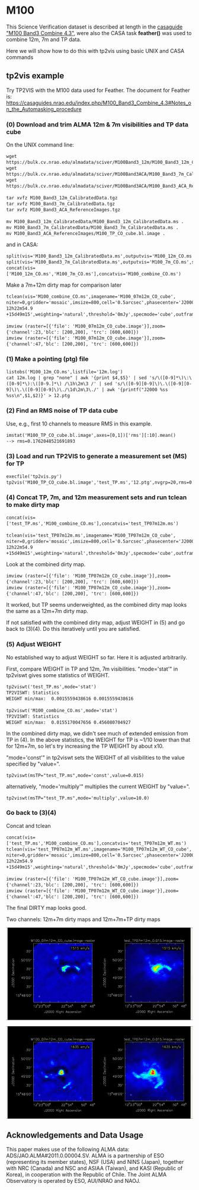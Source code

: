 # M100

This Science Verification dataset is described at length in the
[casaguide "M100 Band3 Combine 4.3"](https://casaguides.nrao.edu/index.php/M100_Band3_Combine_4.3), were also
the CASA task **feather()** was used to combine 12m, 7m and TP data.

Here we will show how to do this with tp2vis using basic UNIX and CASA commands

## tp2vis example

Try TP2VIS with the M100 data used for Feather. The document for Feather is:
https://casaguides.nrao.edu/index.php/M100_Band3_Combine_4.3#Notes_on_the_Automasking_procedure


### (0) Download and trim ALMA 12m & 7m visibilities and TP data cube

On the UNIX command line:

    wget https://bulk.cv.nrao.edu/almadata/sciver/M100Band3_12m/M100_Band3_12m_CalibratedData.tgz
    wget https://bulk.cv.nrao.edu/almadata/sciver/M100Band3ACA/M100_Band3_7m_CalibratedData.tgz
    wget https://bulk.cv.nrao.edu/almadata/sciver/M100Band3ACA/M100_Band3_ACA_ReferenceImages.tgz

    tar xvfz M100_Band3_12m_CalibratedData.tgz
    tar xvfz M100_Band3_7m_CalibratedData.tgz
    tar xvfz M100_Band3_ACA_ReferenceImages.tgz

    mv M100_Band3_12m_CalibratedData/M100_Band3_12m_CalibratedData.ms .
    mv M100_Band3_7m_CalibratedData/M100_Band3_7m_CalibratedData.ms .
    mv M100_Band3_ACA_ReferenceImages/M100_TP_CO_cube.bl.image .

and in CASA:

    split(vis='M100_Band3_12m_CalibratedData.ms',outputvis='M100_12m_CO.ms',spw='0',field='M100',datacolumn='data',keepflags=False)
    split(vis='M100_Band3_7m_CalibratedData.ms',outputvis='M100_7m_CO.ms',spw='3,5',field='M100',datacolumn='data',keepflags=False)
    concat(vis=['M100_12m_CO.ms','M100_7m_CO.ms'],concatvis='M100_combine_CO.ms')


Make a 7m+12m dirty map for comparison later

    tclean(vis='M100_combine_CO.ms',imagename='M100_07m12m_CO_cube', niter=0,gridder='mosaic',imsize=800,cell='0.5arcsec',phasecenter='J2000 12h22m54.9 +15d49m15',weighting='natural',threshold='0mJy',specmode='cube',outframe='LSRK',restfreq='115.271201800GHz',nchan=70,start='1400km/s',width='5km/s')

    imview (raster=[{'file': 'M100_07m12m_CO_cube.image'}],zoom={'channel':23,'blc': [200,200], 'trc': [600,600]})
    imview (raster=[{'file': 'M100_07m12m_CO_cube.image'}],zoom={'channel':47,'blc': [200,200], 'trc': [600,600]})

### (1) Make a pointing (ptg) file

    listobs('M100_12m_CO.ms',listfile='12m.log')
    cat 12m.log | grep "none" | awk '{print $4,$5}' | sed 's/\([0-9]*\)\:\([0-9]*\):\([0-9.]*\) /\1h\2m\3 /' | sed 's/\([0-9][0-9]\)\.\([0-9][0-9]\)\.\([0-9][0-9]\)\./\1d\2m\3\./' | awk '{printf("J2000 %ss %ss\n",$1,$2)}' > 12.ptg

### (2) Find an RMS noise of TP data cube

Use, e.g., first 10 channels to measure RMS in this example.

    imstat('M100_TP_CO_cube.bl.image',axes=[0,1])['rms'][:10].mean()
    --> rms=0.1762048521691893

### (3) Load and run TP2VIS to generate a measurement set (MS) for TP

    execfile('tp2vis.py')
    tp2vis('M100_TP_CO_cube.bl.image','test_TP.ms','12.ptg',nvgrp=20,rms=0.1762048521691893)

### (4) Concat TP, 7m, and 12m measurement sets and run tclean to make dirty map

    concat(vis=['test_TP.ms','M100_combine_CO.ms'],concatvis='test_TP07m12m.ms')

    tclean(vis='test_TP07m12m.ms',imagename='M100_TP07m12m_CO_cube', niter=0,gridder='mosaic',imsize=800,cell='0.5arcsec',phasecenter='J2000 12h22m54.9 +15d49m15',weighting='natural',threshold='0mJy',specmode='cube',outframe='LSRK',restfreq='115.271201800GHz',nchan=70,start='1400km/s',width='5km/s')

Look at the combined dirty map.

    imview (raster=[{'file': 'M100_TP07m12m_CO_cube.image'}],zoom={'channel':23,'blc': [200,200], 'trc': [600,600]})
    imview (raster=[{'file': 'M100_TP07m12m_CO_cube.image'}],zoom={'channel':47,'blc': [200,200], 'trc': [600,600]})

It worked, but TP seems underweighted, as the combined dirty map looks the same as a 12m+7m dirty map.

If not satisfied with the combined dirty map, adjust WEIGHT in (5) and go back to (3)(4). Do this iteratively until you are satisfied.


### (5) Adjust WEIGHT

No established way to adjust WEIGHT so far. Here it is adjusted arbitrarily.

First, compare WEIGHT in TP and 12m, 7m visibilities. "mode='stat'" in tp2viswt gives some statistics of WEIGHT.

    tp2viswt('test_TP.ms',mode='stat')
    TP2VISWT: Statistics
    WEIGHT min/max:  0.0015559438616 0.0015559438616

    tp2viswt('M100_combine_CO.ms',mode='stat')
    TP2VISWT: Statistics
    WEIGHT min/max:  0.0155170047656 0.456080704927

In the combined dirty map, we didn't see much of extended emission from TP in (4). In the above statistics, the WEIGHT for TP is ~1/10 lower than that for 12m+7m, so let's try increasing the TP WEIGHT by about x10.

"mode='const'" in tp2viswt sets the WEIGHT of all visibilities to the value specified by "value=".

    tp2viswt(msTP="test_TP.ms",mode='const',value=0.015)

alternatively, "mode='multiply'" multiplies the current WEIGHT by "value=".

    tp2viswt(msTP="test_TP.ms",mode='multiply',value=10.0)


### Go back to (3)(4)

Concat and tclean

    concat(vis=['test_TP.ms','M100_combine_CO.ms'],concatvis='test_TP07m12m_WT.ms')
    tclean(vis='test_TP07m12m_WT.ms',imagename='M100_TP07m12m_WT_CO_cube', niter=0,gridder='mosaic',imsize=800,cell='0.5arcsec',phasecenter='J2000 12h22m54.9 +15d49m15',weighting='natural',threshold='0mJy',specmode='cube',outframe='LSRK',restfreq='115.271201800GHz',nchan=70,start='1400km/s',width='5km/s')

    imview (raster=[{'file': 'M100_TP07m12m_WT_CO_cube.image'}],zoom={'channel':23,'blc': [200,200], 'trc': [600,600]})
    imview (raster=[{'file': 'M100_TP07m12m_WT_CO_cube.image'}],zoom={'channel':47,'blc': [200,200], 'trc': [600,600]})

The final DIRTY map looks good.


Two channels: 12m+7m dirty maps and 12m+7m+TP dirty maps

![plot1](figures/M100.v1515.gif)

![plot1](figures/M100.v1635.gif)




## Acknowledgements and Data Usage

This paper makes use of the following ALMA data: ADS/JAO.ALMA#2011.0.00004.SV.
ALMA is a partnership of ESO (representing its member states), NSF (USA)
and NINS (Japan), together with NRC (Canada) and NSC and ASIAA (Taiwan),
and KASI (Republic of Korea), in cooperation with the Republic of Chile.
The Joint ALMA Observatory is operated by ESO, AUI/NRAO and NAOJ.
